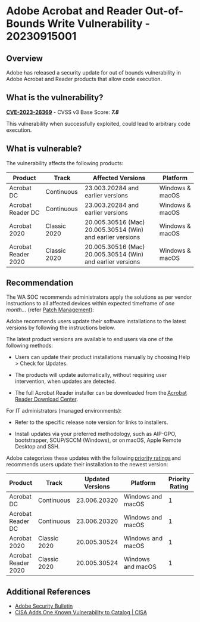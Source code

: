 # Adobe Acrobat and Reader Out-of-Bounds Write Vulnerability - 20230915001

## Overview

Adobe has released a security update for out of bounds vulnerability in Adobe Acrobat and Reader products that allow code execution.

## What is the vulnerability?

[**CVE-2023-26369**](https://nvd.nist.gov/vuln/detail/CVE-2023-26369) - CVSS v3 Base Score: ***7.8***

This vulnerability when successfully exploited, could lead to arbitrary code execution.

## What is vulnerable?

The vulnerability affects the following products:

| Product             | Track        | Affected Versions                                          | Platform        |
| ------------------- | ------------ | ---------------------------------------------------------- | --------------- |
| Acrobat DC          | Continuous   | 23.003.20284 and earlier versions                          | Windows & macOS |
| Acrobat Reader DC   | Continuous   | 23.003.20284 and earlier versions                          | Windows & macOS |
| Acrobat 2020        | Classic 2020 | 20.005.30516 (Mac) 20.005.30514 (Win) and earlier versions | Windows & macOS |
| Acrobat Reader 2020 | Classic 2020 | 20.005.30516 (Mac) 20.005.30514 (Win) and earlier versions | Windows & macOS |

## Recommendation

The WA SOC recommends administrators apply the solutions as per vendor instructions to all affected devices within expected timeframe of *one month...* (refer [Patch Management](../guidelines/patch-management.md)):

Adobe recommends users update their software installations to the latest versions by following the instructions below.

The latest product versions are available to end users via one of the following methods:

- Users can update their product installations manually by choosing Help > Check for Updates.

- The products will update automatically, without requiring user intervention, when updates are detected.

- The full Acrobat Reader installer can be downloaded from the [Acrobat Reader Download Center](https://get.adobe.com/reader).

For IT administrators (managed environments):

- Refer to the specific release note version for links to installers.

- Install updates via your preferred methodology, such as AIP-GPO, bootstrapper, SCUP/SCCM (Windows), or on macOS, Apple Remote Desktop and SSH.

Adobe categorizes these updates with the following [priority ratings](https://helpx.adobe.com/security/severity-ratings.html) and recommends users update their installation to the newest version:

| Product             | Track        | Updated Versions | Platform           | Priority Rating | Availability                                                                                                   |
| ------------------- | ------------ | ---------------- | ------------------ | --------------- | -------------------------------------------------------------------------------------------------------------- |
| Acrobat DC          | Continuous   | 23.006.20320     | Windows and macOS  | 1               | [Release Notes](https://www.adobe.com/devnet-docs/acrobatetk/tools/ReleaseNotesDC/index.html#continuous-track) |
| Acrobat Reader DC   | Continuous   | 23.006.20320     | Windows and macOS  | 1               | [Release Notes](https://www.adobe.com/devnet-docs/acrobatetk/tools/ReleaseNotesDC/index.html#continuous-track) |
| Acrobat 2020        | Classic 2020 | 20.005.30524     | Windows  and macOS | 1               | [Release Notes](https://www.adobe.com/devnet-docs/acrobatetk/tools/ReleaseNotesDC/index.html#classic-track)    |
| Acrobat Reader 2020 | Classic 2020 | 20.005.30524     | Windows  and macOS | 1               | [Release Notes](https://www.adobe.com/devnet-docs/acrobatetk/tools/ReleaseNotesDC/index.html#classic-track)    |

## Additional References

- [Adobe Security Bulletin](https://helpx.adobe.com/security/products/acrobat/apsb23-34.html)
- [CISA Adds One Known Vulnerability to Catalog | CISA](https://www.cisa.gov/news-events/alerts/2023/09/14/cisa-adds-one-known-vulnerability-catalog)
